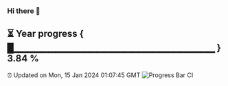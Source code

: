 ### Hi there 👋
⏳ Year progress { █▁▁▁▁▁▁▁▁▁▁▁▁▁▁▁▁▁▁▁▁▁▁▁▁▁▁▁▁▁ } 3.84 %
---
⏰ Updated on Mon, 15 Jan 2024 01:07:45 GMT
![Progress Bar CI](https://github.com/liununu/liununu/workflows/Progress%20Bar%20CI/badge.svg)
